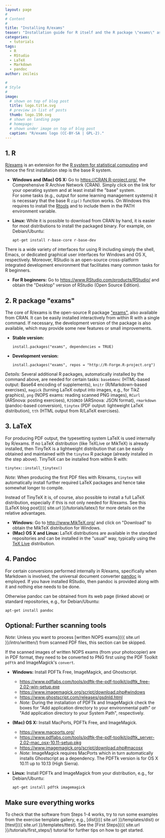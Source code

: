 ```yaml
---
layout: page
#
# Content
#
title: "Installing R/exams"
teaser: "Installation guide for R itself and the R package \"exams\" as well as further open-source tools that are required for certain tasks."
categories:
  - tutorials
tags:
  - R
  - RStudio
  - LaTeX
  - Markdown
  - pandoc
author: zeileis

#
# Style
#
image:
  # shown on top of blog post
  title: logo.title.svg
  # preview in list of posts
  thumb: logo.150.svg
  # shown on landing page
  # homepage:
  # shown under image on top of blog post
  caption: "R/exams logo (CC-BY-SA | GPL-2)."
---
```


## 1. R

[R/exams](http://www.R-exams.org/) is an extension for the [R system for statistical computing](https://www.R-project.org) and hence the first installation step is the base R system. 

- **Windows and (Mac) OS X:** Go to <https://CRAN.R-project.org/>, the Comprehensive R Archive Network (CRAN). Simply click on the link for your operating system and at least install the "base" system.  
   For some tasks (e.g., output for some learning management systems) it is necessary that the base R `zip()` function works. On Windows this requires to install the [Rtools](https://CRAN.R-project.org/bin/windows/Rtools/) and to include them in the PATH environment variable.
- **Linux:** While it is possible to download from CRAN by hand, it is easier for most distributions to install the packaged binary. For example, on Debian/Ubuntu:

  ```{r}
  apt-get install r-base-core r-base-dev
  ```

There is a wide variety of interfaces for using R including simply the shell, Emacs, or dedicated graphical user interfaces for Windows and OS X, respectively. Moreover, RStudio is an open-source cross-platform integrated development environment that facilitates many common tasks for R beginners.

- **For R beginners:** Go to <https://www.RStudio.com/products/RStudio/> and obtain the "Desktop" version of RStudio (Open Source Edition).



## 2. R package "exams"

The core of R/exams is the open-source R package ["exams"](https://CRAN.R-project.org/package=exams), also available from CRAN. It can be easily installed interactively from within R with a single command. If necessary, the development version of the package is also available, which may provide some new features or small improvements.

- **Stable version:**

  ```{r}
  install.packages("exams", dependencies = TRUE)
  ```
- **Development version:**

  ```{r}
  install.packages("exams", repos = "http://R-Forge.R-project.org")
  ```

_Details:_ Several additional R packages, automatically installed by the command above, are needed for certain tasks: `base64enc` (HTML-based output: Base64 encoding of supplements), `knitr` (R/Markdown-based exercises), `magick` (turning LaTeX output into images, e.g., for TikZ graphics), `png` (NOPS exams: reading scanned PNG images), `RCurl` (ARSnova: posting exercises), `RJSONIO` (ARSnova: JSON format), `rmarkdown` (pandoc-based conversion), `tinytex` (PDF output: lightweight LaTeX distribution), `tth` (HTML output from R/LaTeX exercises).



## 3. LaTeX

For producing PDF output, the typesetting system LaTeX is used internally by R/exams. If no LaTeX distribution (like TeXLive or MikTeX) is already installed, then TinyTeX is a lightweight distribution that can be easily obtained and maintained with the `tinytex` R package (already installed in the step above). TinyTeX can be installed from within R with:

```{r}
tinytex::install_tinytex()
```

_Note:_ When producing the first PDF files with R/exams, `tinytex` will automatically install further required LaTeX packages and hence take somewhat longer to compile.

Instead of TinyTeX it is, of course, also possible to install a full LaTeX distribution, especially if this is not only needed for R/exams. See this [LaTeX blog post]({{ site.url }}/tutorials/latex/) for more details on the relative advantages.

- **Windows:** Go to <http://www.MikTeX.org/> and click on "Download" to obtain the MikTeX distribution for Windows.
- **(Mac) OS X and Linux:** LaTeX distributions are available in the standard repositories and can be installed in the "usual" way, typically using the [TeX Live](https://www.tug.org/texlive/) distribution.


## 4. Pandoc

For certain conversions performed internally in R/exams, specifically when Markdown is involved, the universal document converter [pandoc](https://www.pandoc.org/) is employed. If you have installed RStudio, then pandoc is provided along with it and nothing else needs to be done.

Otherwise pandoc can be obtained from its web page (linked above) or standard repositories, e.g., for Debian/Ubuntu:

```{r}
apt-get install pandoc
```


## Optional: Further scanning tools

_Note:_ Unless you want to process [written NOPS exams]({{ site.url }}/intro/written/) from scanned PDF files, this section can be skipped.

If the scanned images of written NOPS exams (from your photocopier) are in PDF format, they need to be converted to PNG first using the PDF Toolkit `pdftk` and ImageMagick's `convert`.

- **Windows:** Install PDFTk Free, ImageMagick, and Ghostscript.
  - <https://www.pdflabs.com/tools/pdftk-the-pdf-toolkit/pdftk_free-2.02-win-setup.exe>
  - <https://www.imagemagick.org/script/download.php#windows>
  - <https://www.ghostscript.com/releases/gsdnld.html>
  - _Note:_ During the installation of PDFTk and ImageMagick check the boxes for 
    "Add application directory to your environmental path" or
    "Add application directory to your System Path", respectively.
- **(Mac) OS X:** Install MacPorts, PDFTk Free, and ImageMagick.
  - <https://www.macports.org/>
  - <https://www.pdflabs.com/tools/pdftk-the-pdf-toolkit/pdftk_server-2.02-mac_osx-10.11-setup.pkg>
  - <https://www.imagemagick.org/script/download.php#macosx>
  - _Note:_ ImageMagick requires MacPorts which in turn automatically installs Ghostscript as a dependency.
    The PDFTk version is for OS X 10.11 up to 10.13 (High Sierra).
- **Linux:** Install PDFTk and ImageMagick from your distribution, e.g., for Debian/Ubuntu:

  ```{r}
  apt-get install pdftk imagemagick
  ```



## Make sure everything works

To check that the software from Steps 1-4 works, try to run some examples from the exercise template gallery, e.g., [dist]({{ site.url }}/templates/dist) or [ttest]({{ site.url }}/templates/ttest). See the [First Steps]({{ site.url }}/tutorials/first_steps/) tutorial for further tips on how to get started.
